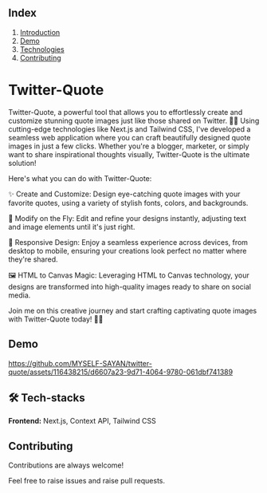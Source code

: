 
##  Index
1.  [Introduction](#introduction)
2.  [Demo](#demo)
3.  [Technologies](#technologies)
4.  [Contributing](#contributing)
# <a name="introduction"> Twitter-Quote </a>

Twitter-Quote, a powerful tool that allows you to effortlessly create and customize stunning quote images just like those shared on Twitter. 🎨📝
Using cutting-edge technologies like Next.js and Tailwind CSS, I've developed a seamless web application where you can craft beautifully designed quote images in just a few clicks. Whether you're a blogger, marketer, or simply want to share inspirational thoughts visually, Twitter-Quote is the ultimate solution!

Here's what you can do with Twitter-Quote:

✨ Create and Customize: Design eye-catching quote images with your favorite quotes, using a variety of stylish fonts, colors, and backgrounds.

🔄 Modify on the Fly: Edit and refine your designs instantly, adjusting text and image elements until it's just right.

📱 Responsive Design: Enjoy a seamless experience across devices, from desktop to mobile, ensuring your creations look perfect no matter where they're shared.

🖼️ HTML to Canvas Magic: Leveraging HTML to Canvas technology, your designs are transformed into high-quality images ready to share on social media.

Join me on this creative journey and start crafting captivating quote images with Twitter-Quote today! 🚀✨


## <a name="demo"> Demo </a>


https://github.com/MYSELF-SAYAN/twitter-quote/assets/116438215/d6607a23-9d71-4064-9780-061dbf741389




## <a name="technologies"> 🛠 Tech-stacks </a>
**Frontend:** Next.js, Context API, Tailwind CSS



## <a name="contributing"> Contributing </a>

Contributions are always welcome!

Feel free to raise issues and raise pull requests.

